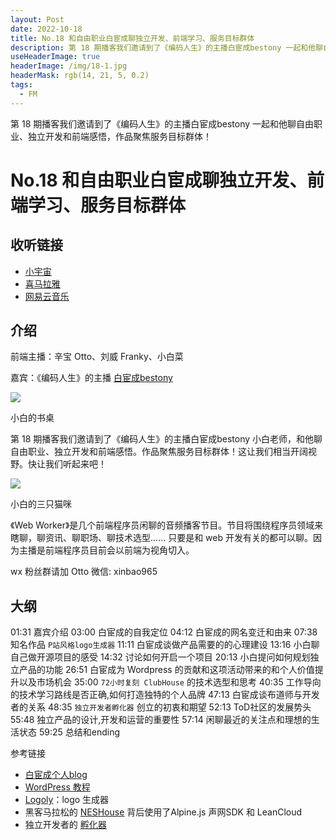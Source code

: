 ```yaml
---
layout: Post
date: 2022-10-18
title: No.18 和自由职业白宦成聊独立开发、前端学习、服务目标群体
description: 第 18 期播客我们邀请到了《编码人生》的主播白宦成bestony 一起和他聊自由职业、独立开发和前端感悟，作品聚焦服务目标群体！相当开阔视野。
useHeaderImage: true
headerImage: /img/18-1.jpg
headerMask: rgb(14, 21, 5, 0.2)
tags:
  - FM
---
```


第 18 期播客我们邀请到了《编码人生》的主播白宦成bestony 一起和他聊自由职业、独立开发和前端感悟，作品聚焦服务目标群体！

<!-- more -->

# No.18 和自由职业白宦成聊独立开发、前端学习、服务目标群体

## 收听链接

- [小宇宙](https://www.xiaoyuzhoufm.com/episode/634f61dc2a992d56e91e61dc)
- [喜马拉雅](https://www.ximalaya.com/sound/578068676)
- [网易云音乐](https://music.163.com/#/program?id=2512749540)

## 介绍

前端主播：辛宝 Otto、刘威 Franky、小白菜

嘉宾：《编码人生》的主播 [白宦成bestony](https://www.ixiqin.com/aboutme/)  


![](/img/18-1.jpg)

小白的书桌

第 18 期播客我们邀请到了《编码人生》的主播白宦成bestony 小白老师，和他聊自由职业、独立开发和前端感悟。作品聚焦服务目标群体！这让我们相当开阔视野。快让我们听起来吧！


![](/img/18-2.jpg)

小白的三只猫咪

《Web Worker》是几个前端程序员闲聊的音频播客节目。节目将围绕程序员领域来瞎聊，聊资讯、聊职场、聊技术选型...... 只要是和 web 开发有关的都可以聊。因为主播是前端程序员目前会以前端为视角切入。


wx 粉丝群请加 Otto 微信: xinbao965

## 大纲

01:31 嘉宾介绍
03:00 白宦成的自我定位
04:12 白宦成的网名变迁和由来
07:38 知名作品 `P站风格logo生成器`
11:11 白宦成谈做产品需要的的心理建设
13:16 小白聊自己做开源项目的感受
14:32 讨论如何开启一个项目
20:13 小白提问如何规划独立产品的功能
26:51 白宦成为 Wordpress 的贡献和这项活动带来的和个人价值提升以及市场机会
35:00 `72小时复刻 ClubHouse` 的技术选型和思考
40:35 工作导向的技术学习路线是否正确,如何打造独特的个人品牌
47:13 白宦成谈布道师与开发者的关系
48:35 `独立开发者孵化器` 创立的初衷和期望
52:13 ToD社区的发展势头
55:48 独立产品的设计,开发和运营的重要性
57:14 闲聊最近的关注点和理想的生活状态
59:25 总结和ending

参考链接

- [白宦成个人blog](https://www.ixiqin.com/)
- [WordPress 教程](https://easywpbook.com/)
- [Logoly](https://www.logoly.pro/#/)：logo 生成器
- 黑客马拉松的 [NESHouse](https://github.com/bestony/neshouse) 背后使用了Alpine.js 声网SDK 和 LeanCloud
- 独立开发者的 [孵化器](https://www.ixiqin.com/2022/04/26/incubator/)
